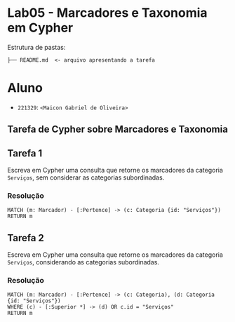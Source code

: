 # Lab05 - Marcadores e Taxonomia em Cypher

Estrutura de pastas:

~~~
├── README.md  <- arquivo apresentando a tarefa
~~~

# Aluno
* `221329`: `<Maicon Gabriel de Oliveira>`

## Tarefa de Cypher sobre Marcadores e Taxonomia

## Tarefa 1

Escreva em Cypher uma consulta que retorne os marcadores da categoria `Serviços`, sem considerar as categorias subordinadas.

### Resolução
~~~cypher
MATCH (m: Marcador) - [:Pertence] -> (c: Categoria {id: "Serviços"})
RETURN m
~~~

## Tarefa 2

Escreva em Cypher uma consulta que retorne os marcadores da categoria `Serviços`, considerando as categorias subordinadas.

### Resolução
~~~cypher
MATCH (m: Marcador) - [:Pertence] -> (c: Categoria), (d: Categoria {id: "Serviços"})
WHERE (c) - [:Superior *] -> (d) OR c.id = "Serviços"
RETURN m
~~~
